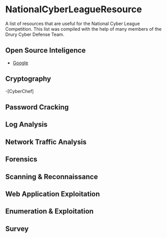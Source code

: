 # NationalCyberLeagueResource
A list of resources that are useful for the National Cyber League Competition. This list was compiled with the help of many members of the Drury Cyber Defense Team.

## Open Source Inteligence
- [Google]()

## Cryptography
-[CyberChef]

## Password Cracking


## Log Analysis


## Network Traffic Analysis


## Forensics


## Scanning & Reconnaissance


## Web Application Exploitation


## Enumeration & Exploitation


## Survey
